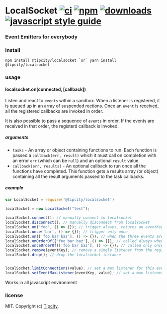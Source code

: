 # LocalSocket [![ci][ci-image]][ci-url] [![npm][npm-image]][npm-url] [![downloads][downloads-image]][downloads-url] [![javascript style guide][standard-image]][standard-url]

[ci-image]: https://img.shields.io/github/workflow/status/tipcity/localsocket/ci/master
[ci-url]: https://github.com/tipcity/localsocket/actions
[npm-image]: https://img.shields.io/npm/v/localsocket.svg
[npm-url]: https://npmjs.org/package/@tipcity/localsocket
[downloads-image]: https://img.shields.io/npm/dm/localsocket.svg
[downloads-url]: https://npmjs.org/package/@tipcity/localsocket
[standard-image]: https://img.shields.io/badge/code_style-standard-brightgreen.svg
[standard-url]: https://standardjs.com

### Event Emitters for everybody


### install

```
npm install @tipcity/localsocket `or` yarn install @tipcity/localsocket
```

### usage

#### localsocket.on(connected, [callback])

Listen and react to `events` within a sandbox. When a listener is registered,
it is queued up in an array of suspended rections. Once an `event` is received,
all the registered callbacks are invoked in order.

It is also possible to pass a sequence of `events` in order. If the events
are received in that order, the registerd callback is invoked. 

##### arguments

- `tasks` - An array or object containing functions to run. Each function is passed a
`callback(err, result)` which it must call on completion with an error `err` (which can
be `null`) and an optional `result` value.
- `callback(err, results)` - An optional callback to run once all the functions have
completed. This function gets a results array (or object) containing all the result
arguments passed to the task callbacks.

##### example

```js
var LocalSocket = require('@tipcity/localsocket')

localSocket = new LocalSocket("test");

localSocket.connect(); // manually connect to localsocket
localSocket.disconnect(); // manually disconnect from localsocket
localSocket.on('foo', () => {}); // trigger alawys, returns an eventKey
localSocket.once('bar', () => {}); // trigger only once 
localSocket.on(['foo bar baz'], () => {}); // when the three events are dispatched in this order, will ignore other events in between
localSocket.onOrderOf(['foo bar baz'], () => {}); // called always when the three events must have happened sequentially without a break
localSocket.onceOrderOf(['foo bar baz'], () => {}); // called only once when the three events must have happened sequentially without a break
localSocket.remove(eventKey); // remove a single listener from the register
localSocket.drop(); // drop the localsocket instance


localSocket.limitConnections(value); // set a max listener for this event. Throws an error, if a new listener is registered passed the limit
localSocket.setEventMaxListener(eventKey, value); // set a max listener for this event. Throws an error, if a new listener is registered passed the limit


```

Works in all javascript environment

### license

MIT. Copyright (c) [Tipcity](http://tipcity.co).
